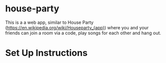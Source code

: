 # house-party

This is a a web app, similar to House Party (https://en.wikipedia.org/wiki/Houseparty_(app)) where you and your friends can join a room via a code,
play songs for each other and hang out. 

# Set Up Instructions
